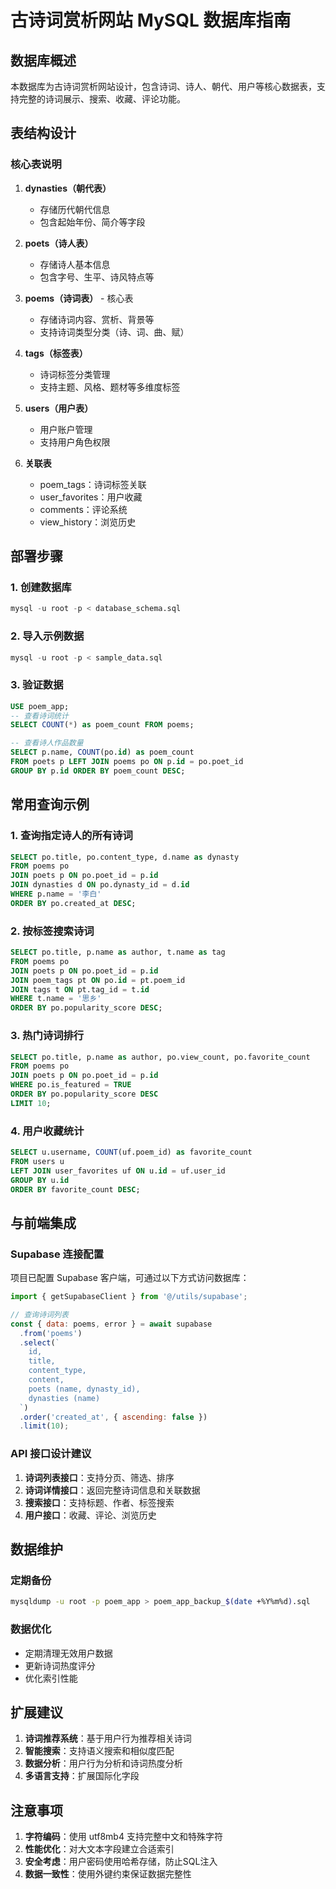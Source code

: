 # 古诗词赏析网站 MySQL 数据库指南

## 数据库概述
本数据库为古诗词赏析网站设计，包含诗词、诗人、朝代、用户等核心数据表，支持完整的诗词展示、搜索、收藏、评论功能。

## 表结构设计

### 核心表说明

1. **dynasties（朝代表）**
   - 存储历代朝代信息
   - 包含起始年份、简介等字段

2. **poets（诗人表）**
   - 存储诗人基本信息
   - 包含字号、生平、诗风特点等

3. **poems（诗词表）** - 核心表
   - 存储诗词内容、赏析、背景等
   - 支持诗词类型分类（诗、词、曲、赋）

4. **tags（标签表）**
   - 诗词标签分类管理
   - 支持主题、风格、题材等多维度标签

5. **users（用户表）**
   - 用户账户管理
   - 支持用户角色权限

6. **关联表**
   - poem_tags：诗词标签关联
   - user_favorites：用户收藏
   - comments：评论系统
   - view_history：浏览历史

## 部署步骤

### 1. 创建数据库
```sql
mysql -u root -p < database_schema.sql
```

### 2. 导入示例数据
```sql
mysql -u root -p < sample_data.sql
```

### 3. 验证数据
```sql
USE poem_app;
-- 查看诗词统计
SELECT COUNT(*) as poem_count FROM poems;

-- 查看诗人作品数量
SELECT p.name, COUNT(po.id) as poem_count 
FROM poets p LEFT JOIN poems po ON p.id = po.poet_id 
GROUP BY p.id ORDER BY poem_count DESC;
```

## 常用查询示例

### 1. 查询指定诗人的所有诗词
```sql
SELECT po.title, po.content_type, d.name as dynasty
FROM poems po
JOIN poets p ON po.poet_id = p.id
JOIN dynasties d ON po.dynasty_id = d.id
WHERE p.name = '李白'
ORDER BY po.created_at DESC;
```

### 2. 按标签搜索诗词
```sql
SELECT po.title, p.name as author, t.name as tag
FROM poems po
JOIN poets p ON po.poet_id = p.id
JOIN poem_tags pt ON po.id = pt.poem_id
JOIN tags t ON pt.tag_id = t.id
WHERE t.name = '思乡'
ORDER BY po.popularity_score DESC;
```

### 3. 热门诗词排行
```sql
SELECT po.title, p.name as author, po.view_count, po.favorite_count
FROM poems po
JOIN poets p ON po.poet_id = p.id
WHERE po.is_featured = TRUE
ORDER BY po.popularity_score DESC
LIMIT 10;
```

### 4. 用户收藏统计
```sql
SELECT u.username, COUNT(uf.poem_id) as favorite_count
FROM users u
LEFT JOIN user_favorites uf ON u.id = uf.user_id
GROUP BY u.id
ORDER BY favorite_count DESC;
```

## 与前端集成

### Supabase 连接配置
项目已配置 Supabase 客户端，可通过以下方式访问数据库：

```javascript
import { getSupabaseClient } from '@/utils/supabase';

// 查询诗词列表
const { data: poems, error } = await supabase
  .from('poems')
  .select(`
    id,
    title,
    content_type,
    content,
    poets (name, dynasty_id),
    dynasties (name)
  `)
  .order('created_at', { ascending: false })
  .limit(10);
```

### API 接口设计建议
1. **诗词列表接口**：支持分页、筛选、排序
2. **诗词详情接口**：返回完整诗词信息和关联数据
3. **搜索接口**：支持标题、作者、标签搜索
4. **用户接口**：收藏、评论、浏览历史

## 数据维护

### 定期备份
```bash
mysqldump -u root -p poem_app > poem_app_backup_$(date +%Y%m%d).sql
```

### 数据优化
- 定期清理无效用户数据
- 更新诗词热度评分
- 优化索引性能

## 扩展建议

1. **诗词推荐系统**：基于用户行为推荐相关诗词
2. **智能搜索**：支持语义搜索和相似度匹配
3. **数据分析**：用户行为分析和诗词热度分析
4. **多语言支持**：扩展国际化字段

## 注意事项

1. **字符编码**：使用 utf8mb4 支持完整中文和特殊字符
2. **性能优化**：对大文本字段建立合适索引
3. **安全考虑**：用户密码使用哈希存储，防止SQL注入
4. **数据一致性**：使用外键约束保证数据完整性